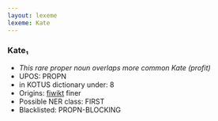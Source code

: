 ```yaml
---
layout: lexeme
lexeme: Kate
---
```


###  Kate₁

* _This rare proper noun overlaps more common *Kate* (profit)_
* UPOS:  PROPN
* in KOTUS dictionary under:  8
* Origins: [fiwikt](https://fi.wiktionary.org/wiki/Kate) finer 
* Possible NER class:  FIRST
* Blacklisted:  PROPN-BLOCKING

